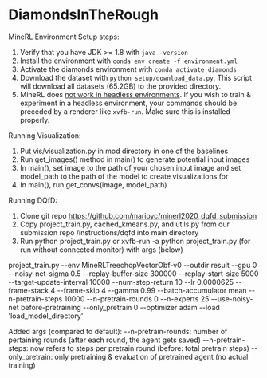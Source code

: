 # DiamondsInTheRough

MineRL Environment Setup steps:
1. Verify that you have JDK >= 1.8 with `java -version`
2. Install the environment with `conda env create -f environment.yml`
3. Activate the diamonds environment with `conda activate diamonds`
4. Download the dataset with `python setup/download_data.py`. This script will download all datasets (65.2GB) to the provided directory.
5. MineRL does [not work in headless environments](https://minerl.io/docs/tutorials/index.html). If you wish to train & experiment in a headless environment, your commands should be preceded by a renderer like `xvfb-run`. Make sure this is installed properly.


Running Visualization:
1. Put vis/visualization.py in mod directory in one of the baselines
2. Run get_images() method in main() to generate potential input images
3. In main(), set image to the path of your chosen input image and set model_path to the path of the model to create visualizations for
4. In main(), run get_convs(image, model_path)

Running DQfD: 

1. Clone git repo https://github.com/marioyc/minerl2020_dqfd_submission
2. Copy project_train.py, cached_kmeans.py, and utils.py from our submission repo /instructions/dqfd into main directory
3. Run python project_train.py or xvfb-run -a python project_train.py (for run without connected monitor) with args (below) 

project_train.py --env MineRLTreechopVectorObf-v0 --outdir result --gpu 0 --noisy-net-sigma 0.5 --replay-buffer-size 300000 --replay-start-size 5000 --target-update-interval 10000 --num-step-return 10 --lr 0.0000625 --frame-stack 4 --frame-skip 4 --gamma 0.99 --batch-accumulator mean --n-pretrain-steps 10000 --n-pretrain-rounds 0 --n-experts 25 --use-noisy-net before-pretraining --only_pretrain 0 --optimizer adam --load 'load_model_directory'

Added args (compared to default): 
--n-pretrain-rounds: number of pertaining rounds (after each round, the agent gets saved)
--n-pretrain-steps: now refers to steps per pretrain round (before: total pretrain steps)
--only_pretrain: only pretraining & evaluation of pretrained agent (no actual training)

